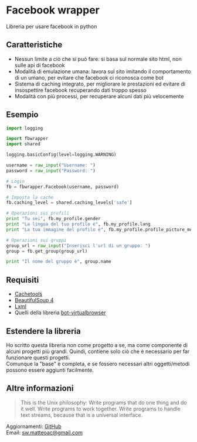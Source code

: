 # Facebook wrapper #

Libreria per usare facebook in python


## Caratteristiche ##
 
 * Nessun limite a ciò che si può fare: si basa sul normale sito html, non sulle
   api di facebook
 * Modalità di emulazione umana: lavora sul sito imitando il comportamento di un
   umano, per evitare che facebook ci riconosca come bot
 * Sistema di caching integrato, per migliorare le prestazioni ed evitare di 
   insospettire facebook recuperando dati troppo spesso
 * Modalità con più processi, per recuperare alcuni dati più velocemente


## Esempio ##

```python
import logging

import fbwrapper
import shared

logging.basicConfig(level=logging.WARNING)

username = raw_input("Username: ")
password = raw_input("Password: ")

# Login
fb = fbwrapper.Facebook(username, password)

# Imposta la cache
fb.caching_level = shared.caching_levels['safe']

# Operazioni sui profili
print "Tu sei", fb.my_profile.gender
print "La lingua del tuo profilo è", fb.my_profile.lang
print "La tua immagine del profilo è", fb.my_profile.profile_picture_medium

# Operazioni sui gruppi
group_url = raw_input("Inserisci l'url di un gruppo: ")
group = fb.get_group(group_url)

print "Il nome del gruppo è", group.name
```


## Requisiti ##

 * [Cachetools](https://pypi.python.org/pypi/cachetools/1.0.0)
 * [BeautifulSoup 4](http://www.crummy.com/software/BeautifulSoup/#Download)
 * [Lxml](http://lxml.de/installation.html)
 * Quelli della libreria [bot-virtualbrowser](https://github.com/matteoalessiocarrara/bot-virtualbrowser)


## Estendere la libreria ##

Ho scritto questa libreria non come progetto a se, ma come componente di alcuni
progetti più grandi. Quindi, contiene solo ciò che è necessario per far funzionare
questi progetti.  
Comunque la "base" è completa, e se fossero necessari altri oggetti/metodi possono
essere aggiunti facilmente.


## Altre informazioni ##

> This is the Unix philosophy: Write programs that do one thing and do it well.
Write programs to work together. Write programs to handle text streams, because
that is a universal interface.

Aggiornamenti: [GitHub](https://github.com/matteoalessiocarrara)  
Email: sw.matteoac@gmail.com
